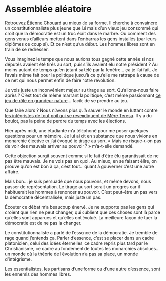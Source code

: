# Assemblée aléatoire

Retrouvez [Étienne Chouard](http://etienne.chouard.free.fr/Europe/) au mieux de sa forme. Il cherche à convaincre un constitutionnaliste plus jeune que lui mais d’un vieux jeu consommé qui croit que la démocratie est un truc écrit dans le marbre. Ou comment des gens venus d’ailleurs mettent dans l’embarras les gens installés (par leurs diplômes ce coup si). Et ce n’est qu’un début. Les hommes libres sont en train de se redresser.<span id="more-459"></span>

<div></div>

<div></div>
Vous imaginez le temps que nous aurions tous gagné cette année si nos députés avaient été tirés au sort, puis s’ils avaient élu notre président ? Au moins autant de temps qu’en jetant sa télé par la fenêtre… ça je l’ai fait. Je l’avais même fait pour la politique jusqu’à ce qu’elle me rattrape à cause de ce net qui nous permet enfin de faire notre révolution.

Je vois juste un inconvénient majeur au tirage au sort. Qu’allons-nous faire après ? C’est tout de même marrant la politique, c’est même passionnant [ce jeu de rôle en grandeur nature](https://tcrouzet.com/2007/04/30/la-politique-comme-jeu-de-role/)… facile de se prendre au jeu.

Que faire alors ? Nous n’avons plus qu’à sauver le monde en luttant contre [les intégristes de tout poil qui se revendiquent de Mère Teresa](https://tcrouzet.com/2007/05/20/integrisme-ou-ecologie-faut-choisir/). Il y a du boulot, pas la peine de perdre du temps avec les élections.

Hier après midi, une étudiante m’a téléphoné pour me poser quelques questions pour un mémoire. Je lui ai dit en substance que nous vivions en monarchie élective et j’ai évoqué le tirage au sort. « Mais ne risque-t-on pas de voir des mauvais arriver au pouvoir ? » m’a-t-elle demandé.

Cette objection surgit souvent comme si le fait d’être élu garantissait de ne pas être mauvais. Je ne vois pas en quoi. Au mieux, en se faisant élire, on prouve qu’on est bon à ça, c’est tout… quant à gouverner c’est une autre affaire.

Mais bon… je suis persuadé que nous pouvons, et même devons, nous passer de représentation. Le tirage au sort serait un progrès car il habituerait les hommes à renoncer au pouvoir. C’est peut-être un pas vers la démocratie décentralisée, mais juste un pas.

Écouter ce débat m’a beaucoup énervé. Je ne supporte pas les gens qui croient que rien ne peut changer, qui oublient que ces choses sont là parce qu’elles sont apparues et qu’elles ont évolué. La meilleure façon de tuer la démocratie est de ne pas la changer.

Le constitutionnaliste a parlé de l’essence de la démocratie. Je tremble de rage quand j’entends ça. Parler d’essence, c’est se placer dans un cadre platonicien, celui des idées éternelles, ce cadre repris plus tard par le Christianisme, ce cadre au fondement de toutes les monarchies absolues… un monde où la théorie de l’évolution n’a pas sa place, un monde d’intégrisme.

Les essentialistes, les partisans d’une forme ou d’une autre d’essence, sont les ennemis des hommes libres.